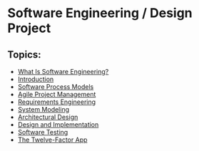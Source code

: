 <html>
    <head>
<!--include head.txt -->
        <title>
            Software Engineering / Design Project
        </title>
    </head>

 <body>
<!--include logo.txt -->
<!--include menu.txt -->

# Software Engineering / Design Project

## Topics:

- [What Is Software Engineering?](https://github.com/gcallah/SoftwareEngineering/blob/master/notebooks/WhatIsSE.ipynb)
- [Introduction](https://github.com/gcallah/SoftwareEngineering/blob/master/md/chap1.md)
- [Software Process Models](https://github.com/gcallah/SoftwareEngineering/blob/master/md/chap2.md)
- [Agile Project Management](https://github.com/gcallah/SoftwareEngineering/blob/master/md/chap3.md)
- [Requirements Engineering](https://github.com/gcallah/SoftwareEngineering/blob/master/md/chap4.md)
- [System Modeling](https://github.com/gcallah/SoftwareEngineering/blob/master/md/chap5.md)
- [Architectural Design](https://github.com/gcallah/SoftwareEngineering/blob/master/md/chap6.md)
- [Design and Implementation](https://github.com/gcallah/SoftwareEngineering/blob/master/md/chap7.md)
- [Software Testing](https://github.com/gcallah/SoftwareEngineering/blob/master/md/chap8.md)
- [The Twelve-Factor App](http://www.thedevopscourse.com/devops/twelve)

</body>
</html>
